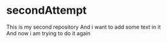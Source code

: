 # secondAttempt
This is my second repository
And i want to add some text in it 
<br>
And now i am trying to do it again